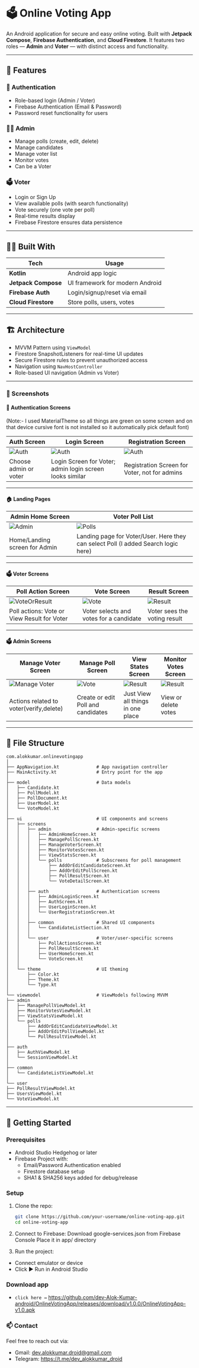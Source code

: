 # 🗳️ Online Voting App

An Android application for secure and easy online voting. Built with **Jetpack Compose**, **Firebase Authentication**, and **Cloud Firestore**. It features two roles — **Admin** and **Voter** — with distinct access and functionality.

---

## 📱 Features

### 🔐 Authentication
- Role-based login (Admin / Voter)
- Firebase Authentication (Email & Password)
- Password reset functionality for users

### 🧑‍💼 Admin
- Manage polls (create, edit, delete)
- Manage candidates
- Manage voter list
- Monitor votes
- Can be a Voter

### 🗳️ Voter
- Login or Sign Up
- View available polls (with search functionality)
- Vote securely (one vote per poll)
- Real-time results display
- Firebase Firestore ensures data persistence

---

## 🧑‍🎨 Built With

| Tech                | Usage                           |
|---------------------|---------------------------------|
| **Kotlin**          | Android app logic               |
| **Jetpack Compose** | UI framework for modern Android |
| **Firebase Auth**   | Login/signup/reset via email    |
| **Cloud Firestore** | Store polls, users, votes       |

---

## 🏗️ Architecture

- MVVM Pattern using `ViewModel`
- Firestore SnapshotListeners for real-time UI updates
- Secure Firestore rules to prevent unauthorized access
- Navigation using `NavHostController`
- Role-based UI navigation (Admin vs Voter)

---

### 📸 Screenshots

#### 🔐 Authentication Screens

(Note:- I used MaterialTheme so all things are green on some screen and on that device cursive font is not installed so it automatically pick default font)

| Auth Screen                            | Login Screen                                             | Registration Screen                            |
|----------------------------------------|----------------------------------------------------------|------------------------------------------------|
| ![Auth](screenshots/auth_screen.png)   | ![Auth](screenshots/login_screen.png)                    | ![Auth](screenshots/registration_screen.png)   |
| Choose admin or voter                  | Login Screen for Voter; admin login screen looks similar | Registration Screen for Voter, not for admins  |

---

#### 🏠 Landing Pages

| Admin Home Screen                    | Voter Poll List                                                                    |
|--------------------------------------|------------------------------------------------------------------------------------|
| ![Admin](screenshots/admin_home.png) | ![Polls](screenshots/voter_polls.png)                                              |
| Home/Landing screen for Admin        | Landing page for Voter/User. Here they can select Poll (I added Search logic here) |

---

#### 🗳️ Voter Screens

| Poll Action Screen                           | Vote Screen                             | Result Screen                     |
|----------------------------------------------|-----------------------------------------|-----------------------------------|
| ![VoteOrResult](screenshots/poll_action.png) | ![Vote](screenshots/vote.png)           | ![Result](screenshots/result.png) |
| Poll actions: Vote or View Result for Voter  | Voter selects and votes for a candidate | Voter sees the voting result      |

---

#### 🗳️ Admin Screens

| Manage Voter Screen                           | Manage Poll Screen                   | View States Screen                     | Monitor Votes Screen                     |
|-----------------------------------------------|--------------------------------------|----------------------------------------|------------------------------------------|
| ![Manage Voter](screenshots/manage_voter.png) | ![Vote](screenshots/manage_poll.png) | ![Result](screenshots/view_states.png) | ![Result](screenshots/monitor_votes.png) |
| Actions related to voter(verify,delete)       | Create or edit Poll and candidates   | Just View all things in one place      | View or delete votes                     |

---

## 📂 File Structure

```
com.alokkumar.onlinevotingapp
│
├── AppNavigation.kt              # App navigation controller
├── MainActivity.kt               # Entry point for the app
│
├── model                         # Data models
│   ├── Candidate.kt
│   ├── PollModel.kt
│   ├── PollDocument.kt
│   ├── UserModel.kt
│   └── VoteModel.kt
│
├── ui                            # UI components and screens
│   ├── screens
│   │   ├── admin                 # Admin-specific screens
│   │   │   ├── AdminHomeScreen.kt
│   │   │   ├── ManagePollScreen.kt
│   │   │   ├── ManageVoterScreen.kt
│   │   │   ├── MonitorVotesScreen.kt
│   │   │   ├── ViewStatsScreen.kt
│   │   │   └── polls             # Subscreens for poll management
│   │   │       ├── AddOrEditCandidateScreen.kt
│   │   │       ├── AddOrEditPollScreen.kt
│   │   │       ├── PollResultScreen.kt
│   │   │       └── VoteDetailScreen.kt
│   │   │
│   │   ├── auth                  # Authentication screens
│   │   │   ├── AdminLoginScreen.kt
│   │   │   ├── AuthScreen.kt
│   │   │   ├── UserLoginScreen.kt
│   │   │   └── UserRegistrationScreen.kt
│   │   │
│   │   ├── common                # Shared UI components
│   │   │   └── CandidateListSection.kt
│   │   │
│   │   └── user                  # Voter/user-specific screens
│   │       ├── PollActionsScreen.kt
│   │       ├── PollResultScreen.kt
│   │       ├── UserHomeScreen.kt
│   │       └── VoteScreen.kt
│   │
│   └── theme                     # UI theming
│       ├── Color.kt
│       ├── Theme.kt
│       └── Type.kt
│
└── viewmodel                     # ViewModels following MVVM
├── admin
│   ├── ManagePollViewModel.kt
│   ├── MonitorVotesViewModel.kt
│   ├── ViewStatsViewModel.kt
│   └── polls
│       ├── AddOrEditCandidateViewModel.kt
│       ├── AddOrEditPollViewModel.kt
│       └── PollResultViewModel.kt
│
├── auth
│   ├── AuthViewModel.kt
│   └── SessionViewModel.kt
│
├── common
│   └── CandidateListViewModel.kt
│
└── user
├── PollResultViewModel.kt
├── UsersViewModel.kt
└── VoteViewModel.kt
```

---

## 🚀 Getting Started

### Prerequisites
- Android Studio Hedgehog or later
- Firebase Project with:
  - Email/Password Authentication enabled
  - Firestore database setup
  - SHA1 & SHA256 keys added for debug/release

### Setup

1. Clone the repo:
   ```bash
   git clone https://github.com/your-username/online-voting-app.git
   cd online-voting-app 
   ```

2. Connect to Firebase:
  Download google-services.json from Firebase Console
  Place it in app/ directory

3. Run the project:
  - Connect emulator or device
  - Click ▶️ Run in Android Studio

### Download app

- ```click here ↣``` https://github.com/dev-Alok-Kumar-android/OnlineVotingApp/releases/download/v1.0.0/OnlineVotingApp-v1.0.apk

### 📫 Contact
  Feel free to reach out via:
- Gmail: dev.alokkumar.droid@gmail.com
- Telegram: https://t.me/dev_alokkumar_droid
